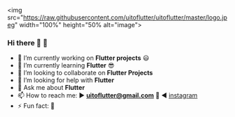 <img src="https://raw.githubusercontent.com/uitoflutter/uitoflutter/master/logo.jpeg" width="100%" height="50% alt="image">

### Hi there 👋 :blue_heart:

- 🔭 I’m currently working on **Flutter projects** :smiley:
- 🌱 I’m currently learning **Flutter** :sunglasses:
- 👯 I’m looking to collaborate on **Flutter Projects**
- 🤔 I’m looking for help with **Flutter**
- 💬 Ask me about **Flutter** 
- 📫 How to reach me: :arrow_forward: **uitoflutter@gmail.com** :email: :arrow_backward: [instagram](https://www.instagram.com/uitoflutter/?hl=en)
- ⚡ Fun fact: 🤔 


